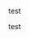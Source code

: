 test

<script>
var flag = true;
while (flag) {
    alert("ギークハウス流山おおたかの森には、このアラートを閉じることができる人だけが入居できます。");
}
</script>

test
